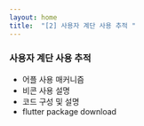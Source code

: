 ```yaml
---
layout: home
title:  "[2] 사용자 계단 사용 추적 "
---
```


###  사용자 계단 사용 추적

  * 어플 사용 매커니즘
  * 비콘 사용 설명
  * 코드 구성 및 설명
  * flutter package download
